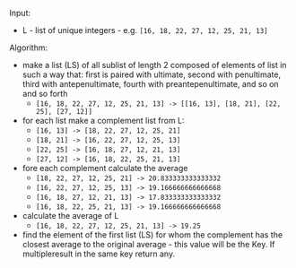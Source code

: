 Input:
- L - list of unique integers - e.g. `[16, 18, 22, 27, 12, 25, 21, 13]`

Algorithm:
- make a list (LS) of all sublist of length 2 composed of elements of list in such a way that: first is paired with ultimate, second with penultimate, third with antepenultimate, fourth with preantepenultimate, and so on and so forth
    - `[16, 18, 22, 27, 12, 25, 21, 13] -> [[16, 13], [18, 21], [22, 25], [27, 12]]`
- for each list make a complement list from L:
    - `[16, 13] -> [18, 22, 27, 12, 25, 21]`
    - `[18, 21] -> [16, 22, 27, 12, 25, 13]`
    - `[22, 25] -> [16, 18, 27, 12, 21, 13]`
    - `[27, 12] -> [16, 18, 22, 25, 21, 13]`
- fore each complement calculate the average
    - `[18, 22, 27, 12, 25, 21] -> 20.833333333333332`
    - `[16, 22, 27, 12, 25, 13] -> 19.166666666666668`
    - `[16, 18, 27, 12, 21, 13] -> 17.833333333333332`
    - `[16, 18, 22, 25, 21, 13] -> 19.166666666666668`
- calculate the average of L
    - `[16, 18, 22, 27, 12, 25, 21, 13] -> 19.25`
- find the element of the first list (LS) for whom the complement has the closest average to the original average - this value will be the Key. If multipleresult in the same key return any.